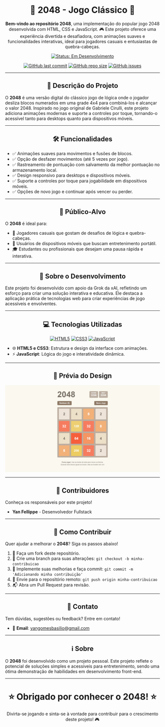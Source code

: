 <h1 align="center">🌟 2048 - Jogo Clássico 🌟</h1>

<p align="center">
  <strong>Bem-vindo ao repositório 2048</strong>, uma implementação do popular jogo 2048 desenvolvida com HTML, CSS e JavaScript. 🎮 Este projeto oferece uma experiência divertida e desafiadora, com animações suaves e funcionalidades interativas, ideal para jogadores casuais e entusiastas de quebra-cabeças.
</p>

<p align="center">
  <a href="https://shields.io"><img src="https://img.shields.io/badge/Status-Em%20Desenvolvimento-blue?style=flat-square" alt="Status: Em Desenvolvimento"></a>
</p>
<div align="center">

[![GitHub last commit](https://img.shields.io/github/last-commit/YanFellippe/2048-GAME?style=flat-square)](https://github.com/YanFellippe/2048-GAME)
[![GitHub repo size](https://img.shields.io/github/repo-size/YanFellippe/2048-GAME?style=flat-square)](https://github.com/YanFellippe/2048-GAME)
[![GitHub issues](https://img.shields.io/github/issues/YanFellippe/2048-GAME?style=flat-square)](https://github.com/YanFellippe/2048-GAME)

</div>

---

<h2 align="center">📖 Descrição do Projeto</h2>

O **2048** é uma versão digital do clássico jogo de lógica onde o jogador desliza blocos numerados em uma grade 4x4 para combiná-los e alcançar o valor 2048. Inspirado no jogo original de Gabriele Cirulli, este projeto adiciona animações modernas e suporte a controles por toque, tornando-o acessível tanto para desktops quanto para dispositivos móveis.

---

<h2 align="center">🛠️ Funcionalidades</h2>

- ✅ Animações suaves para movimentos e fusões de blocos.
- ✅ Opção de desfazer movimentos (até 5 vezes por jogo).
- ✅ Rastreamento de pontuação com salvamento da melhor pontuação no armazenamento local.
- ✅ Design responsivo para desktops e dispositivos móveis.
- ✅ Suporte a controles por toque para jogabilidade em dispositivos móveis.
- ✅ Opções de novo jogo e continuar após vencer ou perder.

---

<h2 align="center">🎯 Público-Alvo</h2>

O **2048** é ideal para:

- 👾 Jogadores casuais que gostam de desafios de lógica e quebra-cabeças.
- 📱 Usuários de dispositivos móveis que buscam entretenimento portátil.
- 🎓 Estudantes ou profissionais que desejam uma pausa rápida e interativa.

---

<h2 align="center">🏫 Sobre o Desenvolvimento</h2>

Este projeto foi desenvolvido com apoio da Grok da xAI, refletindo um esforço para criar uma solução interativa e educativa. Ele destaca a aplicação prática de tecnologias web para criar experiências de jogo acessíveis e envolventes.

---

<h2 align="center">💻 Tecnologias Utilizadas</h2>

<p align="center">
  <a href="https://shields.io"><img src="https://img.shields.io/badge/HTML5-E34F26?style=flat-square&logo=html5&logoColor=white" alt="HTML5"></a>
  <a href="https://shields.io"><img src="https://img.shields.io/badge/CSS3-1572B6?style=flat-square&logo=css3&logoColor=white" alt="CSS3"></a>
  <a href="https://shields.io"><img src="https://img.shields.io/badge/JavaScript-F7DF1E?style=flat-square&logo=javascript&logoColor=black" alt="JavaScript"></a>
</p>

- 🌐 **HTML5 e CSS3**: Estrutura e design da interface com animações.
- ⚡ **JavaScript**: Lógica do jogo e interatividade dinâmica.

---

<h2 align="center">📸 Prévia do Design</h2>

<p align="center">
  <img src="./src/img/jogo.png" alt="Jogo 2048" width="600">
</p>

---

<h2 align="center">👥 Contribuidores</h2>

Conheça os responsáveis por este projeto!

<ul>
  <li><strong>Yan Fellippe</strong> - Desenvolvedor Fullstack</li>
</ul>

---

<h2 align="center">🤝 Como Contribuir</h2>

Quer ajudar a melhorar o **2048**? Siga os passos abaixo!

1. 🍴 Faça um fork deste repositório.
2. 🌿 Crie uma branch para suas alterações: `git checkout -b minha-contribuicao`
3. 💾 Implemente suas melhorias e faça commit: `git commit -m 'Adicionando minha contribuição'`
4. 🚀 Envie para o repositório remoto: `git push origin minha-contribuicao`
5. 📬 Abra um Pull Request para revisão.

---

<h2 align="center">📧 Contato</h2>

Tem dúvidas, sugestões ou feedback? Entre em contato!

- 📩 **Email**: [yangomesbasilio@gmail.com](mailto:yangomesbasilio@gmail.com)

---

<h2 align="center">ℹ️ Sobre</h2>

O **2048** foi desenvolvido como um projeto pessoal. Este projeto reflete o potencial de soluções simples e acessíveis para entretenimento, sendo uma ótima demonstração de habilidades em desenvolvimento front-end.

---

<h1 align="center">⭐ Obrigado por conhecer o 2048! ⭐</h1>

<p align="center">
  Divirta-se jogando e sinta-se à vontade para contribuir para o crescimento deste projeto! 🎮
</p>
